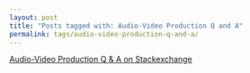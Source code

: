 ```yaml
---
layout: post
title: "Posts tagged with: Audio-Video Production Q and A"
permalink: tags/audio-video-production-q-and-a/
---
```

[Audio-Video Production Q & A on Stackexchange](/2011/09/audio-video-production-q-on)

